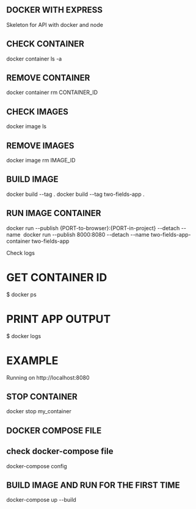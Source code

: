 ## DOCKER WITH EXPRESS

Skeleton for API with docker and node

## CHECK CONTAINER

docker container ls -a

## REMOVE CONTAINER

docker container rm CONTAINER_ID

## CHECK IMAGES

docker image ls

## REMOVE IMAGES

docker image rm IMAGE_ID

## BUILD IMAGE

docker build --tag <NAME OF YOUR IMAGE> .
docker build --tag two-fields-app .

## RUN IMAGE CONTAINER

docker run --publish {PORT-to-browser}:{PORT-in-project} --detach --name <name container> <image name>
docker run --publish 8000:8080 --detach --name two-fields-app-container two-fields-app

Check logs

# GET CONTAINER ID

\$ docker ps

# PRINT APP OUTPUT

\$ docker logs <container id>

# EXAMPLE

Running on http://localhost:8080

## STOP CONTAINER

docker stop my_container

## DOCKER COMPOSE FILE

## check docker-compose file

docker-compose config

## BUILD IMAGE AND RUN FOR THE FIRST TIME

docker-compose up --build
